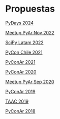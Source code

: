 Propuestas
==========

[PyDays 2024](./pyday_2024.md)

[Meetup PyAr Nov 2022](./pyar_meetup_nov_2022.md)

[SciPy Latam 2022](./scipy_latam_2022.md)

[PyCon Chile 2021](./pycon_chile_2021.md)

[PyConAr 2021](./pyconar_2021.md)

[PyConAr 2020](./pyconar_2020.md)

[Meetup PyAr Sep 2020](./pyar_meetup_sep_2020.md)

[PyConAr 2019](./pyconar_2019.md)

[TAAC 2019](./tacc_2019.md)

[PyConAr 2018](./pyconar_2018.md)
